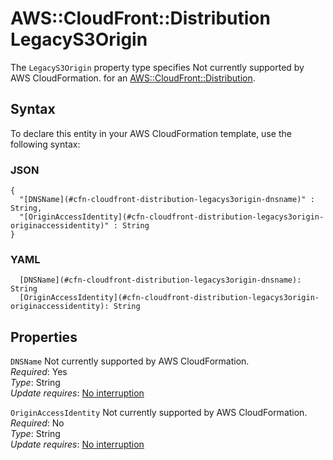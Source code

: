 # AWS::CloudFront::Distribution LegacyS3Origin<a name="aws-properties-cloudfront-distribution-legacys3origin"></a>

<a name="aws-properties-cloudfront-distribution-legacys3origin-description"></a>The `LegacyS3Origin` property type specifies Not currently supported by AWS CloudFormation\. for an [AWS::CloudFront::Distribution](aws-resource-cloudfront-distribution.md)\.

## Syntax<a name="aws-properties-cloudfront-distribution-legacys3origin-syntax"></a>

To declare this entity in your AWS CloudFormation template, use the following syntax:

### JSON<a name="aws-properties-cloudfront-distribution-legacys3origin-syntax.json"></a>

```
{
  "[DNSName](#cfn-cloudfront-distribution-legacys3origin-dnsname)" : String,
  "[OriginAccessIdentity](#cfn-cloudfront-distribution-legacys3origin-originaccessidentity)" : String
}
```

### YAML<a name="aws-properties-cloudfront-distribution-legacys3origin-syntax.yaml"></a>

```
  [DNSName](#cfn-cloudfront-distribution-legacys3origin-dnsname): String
  [OriginAccessIdentity](#cfn-cloudfront-distribution-legacys3origin-originaccessidentity): String
```

## Properties<a name="aws-properties-cloudfront-distribution-legacys3origin-properties"></a>

`DNSName`  <a name="cfn-cloudfront-distribution-legacys3origin-dnsname"></a>
Not currently supported by AWS CloudFormation\.  
*Required*: Yes  
*Type*: String  
*Update requires*: [No interruption](https://docs.aws.amazon.com/AWSCloudFormation/latest/UserGuide/using-cfn-updating-stacks-update-behaviors.html#update-no-interrupt)

`OriginAccessIdentity`  <a name="cfn-cloudfront-distribution-legacys3origin-originaccessidentity"></a>
Not currently supported by AWS CloudFormation\.  
*Required*: No  
*Type*: String  
*Update requires*: [No interruption](https://docs.aws.amazon.com/AWSCloudFormation/latest/UserGuide/using-cfn-updating-stacks-update-behaviors.html#update-no-interrupt)